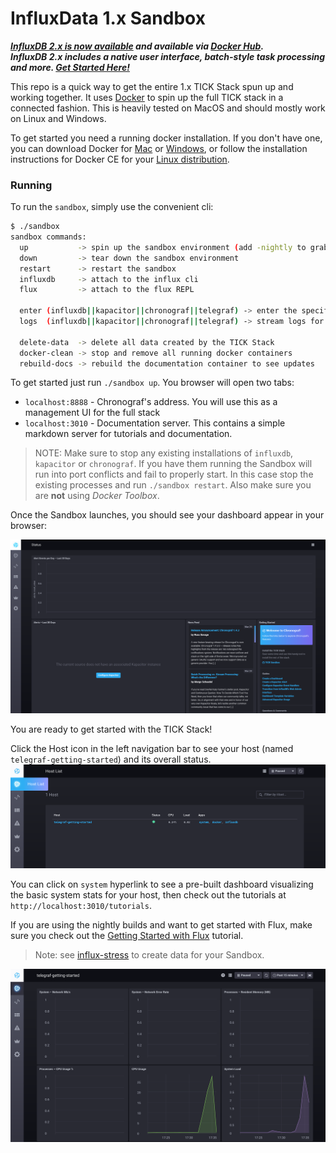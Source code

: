 # InfluxData 1.x Sandbox

***[InfluxDB 2.x is now available](https://portal.influxdata.com/downloads/) and available via [Docker Hub](https://hub.docker.com/_/influxdb).  
InfluxDB 2.x includes a native user interface, batch-style task processing and more. [Get Started Here!](https://docs.influxdata.com/influxdb/v2.0/get-started/)***

This repo is a quick way to get the entire 1.x TICK Stack spun up and working together. It uses [Docker](https://www.docker.com/) to spin up the full TICK stack in a connected 
fashion. This is heavily tested on MacOS and should mostly work on Linux and Windows.

To get started you need a running docker installation. If you don't have one, you can download Docker for [Mac](https://www.docker.com/docker-mac) or [Windows](https://www.docker.com/docker-windows), or follow the installation instructions for Docker CE for your [Linux distribution](https://docs.docker.com/engine/installation/#server).

### Running

To run the `sandbox`, simply use the convenient cli:

```bash
$ ./sandbox
sandbox commands:
  up           -> spin up the sandbox environment (add -nightly to grab the latest nightly builds of InfluxDB and Chronograf)
  down         -> tear down the sandbox environment
  restart      -> restart the sandbox
  influxdb     -> attach to the influx cli
  flux         -> attach to the flux REPL

  enter (influxdb||kapacitor||chronograf||telegraf) -> enter the specified container
  logs  (influxdb||kapacitor||chronograf||telegraf) -> stream logs for the specified container

  delete-data  -> delete all data created by the TICK Stack
  docker-clean -> stop and remove all running docker containers
  rebuild-docs -> rebuild the documentation container to see updates
```

To get started just run `./sandbox up`. You browser will open two tabs:

- `localhost:8888` - Chronograf's address. You will use this as a management UI for the full stack
- `localhost:3010` - Documentation server. This contains a simple markdown server for tutorials and documentation.

> NOTE: Make sure to stop any existing installations of `influxdb`, `kapacitor` or `chronograf`. If you have them running the Sandbox will run into port conflicts and fail to properly start. In this case stop the existing processes and run `./sandbox restart`. Also make sure you are **not** using _Docker Toolbox_.

Once the Sandbox launches, you should see your dashboard appear in your browser:

![Dashboard](./documentation/static/images/landing-page.png)

You are ready to get started with the TICK Stack!

Click the Host icon in the left navigation bar to see your host (named `telegraf-getting-started`) and its overall status.
![Host List](./documentation/static/images/host-list.png)

You can click on `system` hyperlink to see a pre-built dashboard visualizing the basic system stats for your
host, then check out the tutorials at `http://localhost:3010/tutorials`.

If you are using the nightly builds and want to get started with Flux, make sure you check out the [Getting Started with Flux](./documentation/static/tutorials/flux-getting-started.md) tutorial.

> Note: see [influx-stress](https://github.com/influxdata/influx-stress) to create data for your Sandbox.

![Dashboard](./documentation/static/images/sandbox-dashboard.png)
